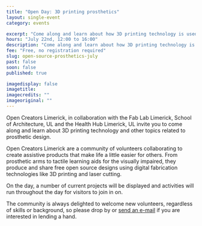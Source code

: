 ```yaml
---
title: "Open Day: 3D printing prosthetics"
layout: single-event
category: events

excerpt: "Come along and learn about how 3D printing technology is used in making prosthetic hands and more!"
hours: "July 22nd, 12:00 to 16:00"
description: "Come along and learn about how 3D printing technology is used in making prosthetic hands and more!"
fee: "Free, no registration required"
slug: open-source-prosthetics-july
past: false
soon: false
published: true

imagedisplay: false
imagetitle:
imagecredits: ""
imageoriginal: ""
---
```


Open Creators Limerick, in collaboration with the Fab Lab Limerick, School of Architecture, UL and the Health Hub Limerick, UL invite you to come along and learn about 3D printing technology and other topics related to prosthetic design.

Open Creators Limerick are a community of volunteers collaborating to create assistive products that make life a little easier for others. From prosthetic arms to tactile learning aids for the visually impaired, they produce and share free open source designs using digital fabrication technologies like 3D printing and laser cutting. 

On the day, a number of current projects will be displayed and activities will run throughout the day for visitors to join in on. 

The community is always delighted to welcome new volunteers, regardless of skills or background, so please drop by or [send an e-mail](mailto:handprints.ireland@gmail.com) if you are interested in lending a hand.
